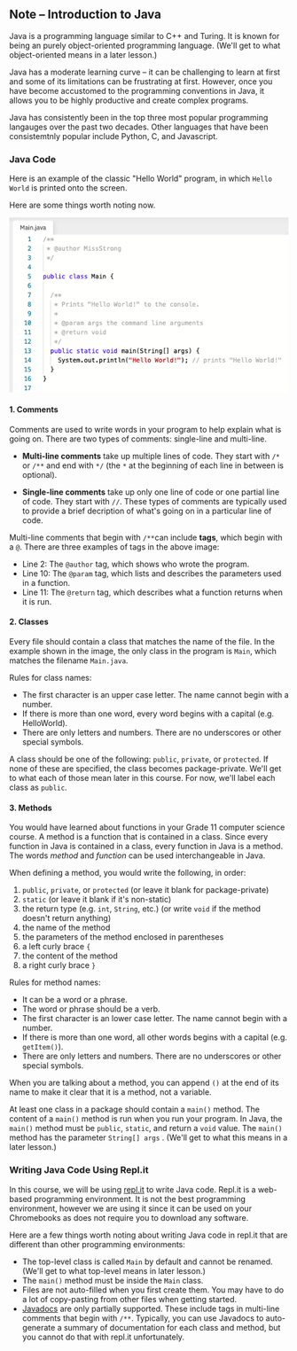 ## Note – Introduction to Java

Java is a programming language similar to C++ and Turing. It is known for being an purely object-oriented programming language. (We'll get to what object-oriented means in a later lesson.)

Java has a moderate learning curve – it can be challenging to learn at first and some of its limitations can be frustrating at first. However, once you have become accustomed to the programming conventions in Java, it allows you to be highly productive and create complex programs.

Java has consistently been in the top three most popular programming langauges over the past two decades. Other languages that have been consistemtnly popular include Python, C, and Javascript.


### Java Code

Here is an example of the classic "Hello World" program, in which `Hello World` is printed onto the screen.

Here are some things worth noting now.

![](../Images/Hello_World_Java.png)

#### 1. Comments

Comments are used to write words in your program to help explain what is going on. There are two types of comments: single-line and multi-line. 

* **Multi-line comments** take up multiple lines of code. They start with `/*` or `/**` and end with `*/` (the `*` at the beginning of each line in between is optional). 

* **Single-line comments** take up only one line of code or one partial line of code. They start with `//`. These types of comments are typically used to provide a brief decription of what's going on in a particular line of code.

Multi-line comments that begin with `/**`can include **tags**, which begin with a `@`. There are three examples of tags in the above image: 

* Line 2: The `@author` tag, which shows who wrote the program.
* Line 10: The `@param` tag, which lists and describes the parameters used in a function.
* Line 11: The `@return` tag, which describes what a function returns when it is run.

#### 2. Classes

Every file should contain a class that matches the name of the file. In the example shown in the image, the only class in the program is `Main`, which matches the filename  `Main.java`.

Rules for class names:

* The first character is an upper case letter. The name cannot begin with a number.
* If there is more than one word, every word begins with a capital (e.g. HelloWorld).
* There are only letters and numbers. There are no underscores or other special symbols.

A class should be one of the following: `public`, `private`, or `protected`. If none of these are specified, the class becomes package-private. We'll get to what each of those mean later in this course. For now, we'll label each class as `public`.

#### 3. Methods

You would have learned about functions in your Grade 11 computer science course. A method is a function that is contained in a class. Since every function in Java is contained in a class, every function in Java is a method. The words *method* and *function* can be used interchangeable in Java.

When defining a method, you would write the following, in order:

1. `public`, `private`, or `protected` (or leave it blank for package-private)
2. `static` (or leave it blank if it's non-static)
3. the return type (e.g. `int`, `String`, etc.) (or write `void` if the method doesn't return anything)
4. the name of the method
5. the parameters of the method enclosed in parentheses
6. a left curly brace `{`
7. the content of the method
8. a right curly brace `}`

Rules for method names:

* It can be a word or a phrase.
* The word or phrase should be a verb. 
* The first character is an lower case letter. The name cannot begin with a number.
* If there is more than one word, all other words begins with a capital (e.g. `getItem()`).
* There are only letters and numbers. There are no underscores or other special symbols.

When you are talking about a method, you can append `()` at the end of its name to make it clear that it is a method, not a variable.

At least one class in a package should contain a `main()` method. The content of a `main()` method is run when you run your program. In Java, the `main()` method must be `public`, `static`, and return a `void` value. The `main()` method has the parameter `String[] args` . (We'll get to what this means in a later lesson.)

### Writing Java Code Using Repl.it

In this course, we will be using [repl.it](http://repl.it) to write Java code. Repl.it is a web-based programming environment. It is not the best programming environment, however we are using it since it can be used on your Chromebooks as does not require you to download any software.

Here are a few things worth noting about writing Java code in repl.it that are different than other programming environments:

* The top-level class is called `Main` by default and cannot be renamed. (We'll get to what top-level means in later lesson.)
* The `main()` method must be inside the `Main` class. 
* Files are not auto-filled when you first create them. You may have to do a lot of copy-pasting from other files when getting started.
* [Javadocs](https://www.geeksforgeeks.org/what-is-javadoc-tool-and-how-to-use-it/) are only partially supported. These include tags in multi-line comments that begin with `/**`. Typically, you can use Javadocs to auto-generate a summary of documentation for each class and method, but you cannot do that with repl.it unfortunately.

